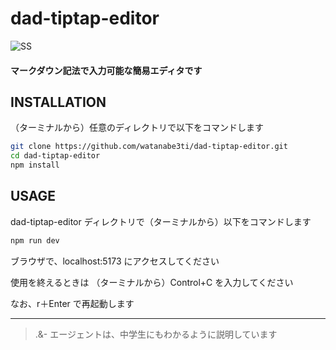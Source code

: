 # dad-tiptap-editor
  
![SS](./public/IMGSS_dte.jpg)
  
#### マークダウン記法で入力可能な簡易エディタです
  
## INSTALLATION
  
（ターミナルから）任意のディレクトリで以下をコマンドします
  
```bash
git clone https://github.com/watanabe3ti/dad-tiptap-editor.git
cd dad-tiptap-editor
npm install
```
  
## USAGE
  
dad-tiptap-editor ディレクトリで（ターミナルから）以下をコマンドします
```bash
npm run dev
```
  
ブラウザで、localhost:5173 にアクセスしてください
  
使用を終えるときは
（ターミナルから）Control+C を入力してください
  
なお、r＋Enter で再起動します
  
  
---
> .&- エージェントは、中学生にもわかるように説明しています
  

